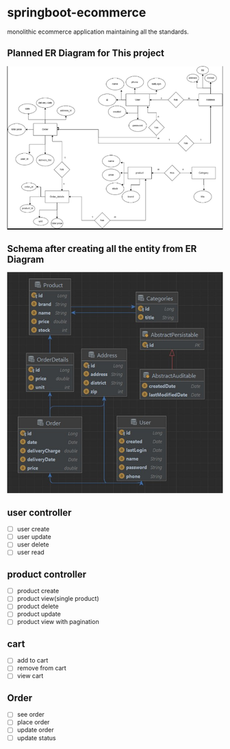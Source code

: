 # springboot-ecommerce
monolithic ecommerce application maintaining all the standards.
## Planned ER Diagram for This project
![ER DiaGram](readmeResource/javacom.png) 
## Schema after creating all the entity from ER Diagram
![ER DiaGram](readmeResource/javaCom.jpg)  



## user controller 
- [ ] user create 
- [ ] user update 
- [ ] user delete
- [ ] user read

## product controller 
- [ ] product create
- [ ] product view(single product)
- [ ] product delete 
- [ ] product update 
- [ ] product view with pagination

## cart
- [ ] add to cart
- [ ] remove from cart
- [ ] view cart
## Order  
- [ ] see order 
- [ ] place order
- [ ] update order
- [ ] update status